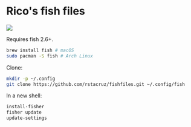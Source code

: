 # Rico's fish files

![](https://raw.githubusercontent.com/rstacruz/fishfiles/gh-pages/screenshot.png)

Requires fish 2.6+.

```bash
brew install fish # macOS
sudo pacman -S fish # Arch Linux
```

Clone:

```bash
mkdir -p ~/.config
git clone https://github.com/rstacruz/fishfiles.git ~/.config/fish
```

In a new shell:

```bash
install-fisher
fisher update
update-settings
```
